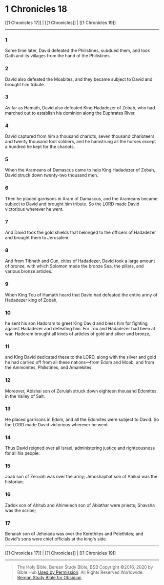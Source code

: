 # 1 Chronicles 18

[[1 Chronicles 17]] | [[1 Chronicles]] | [[1 Chronicles 19]]

---

### 1
Some time later, David defeated the Philistines, subdued them, and took Gath and its villages from the hand of the Philistines.

### 2
David also defeated the Moabites, and they became subject to David and brought him tribute.

### 3
As far as Hamath, David also defeated King Hadadezer of Zobah, who had marched out to establish his dominion along the Euphrates River.

### 4
David captured from him a thousand chariots, seven thousand charioteers, and twenty thousand foot soldiers, and he hamstrung all the horses except a hundred he kept for the chariots.

### 5
When the Arameans of Damascus came to help King Hadadezer of Zobah, David struck down twenty-two thousand men.

### 6
Then he placed garrisons in Aram of Damascus, and the Arameans became subject to David and brought him tribute. So the LORD made David victorious wherever he went.

### 7
And David took the gold shields that belonged to the officers of Hadadezer and brought them to Jerusalem.

### 8
And from Tibhath and Cun, cities of Hadadezer, David took a large amount of bronze, with which Solomon made the bronze Sea, the pillars, and various bronze articles.

### 9
When King Tou of Hamath heard that David had defeated the entire army of Hadadezer king of Zobah,

### 10
he sent his son Hadoram to greet King David and bless him for fighting against Hadadezer and defeating him. For Tou and Hadadezer had been at war. Hadoram brought all kinds of articles of gold and silver and bronze,

### 11
and King David dedicated these to the LORD, along with the silver and gold he had carried off from all these nations—from Edom and Moab, and from the Ammonites, Philistines, and Amalekites.

### 12
Moreover, Abishai son of Zeruiah struck down eighteen thousand Edomites in the Valley of Salt.

### 13
He placed garrisons in Edom, and all the Edomites were subject to David. So the LORD made David victorious wherever he went.

### 14
Thus David reigned over all Israel, administering justice and righteousness for all his people:

### 15
Joab son of Zeruiah was over the army; Jehoshaphat son of Ahilud was the historian;

### 16
Zadok son of Ahitub and Ahimelech son of Abiathar were priests; Shavsha was the scribe;

### 17
Benaiah son of Jehoiada was over the Kerethites and Pelethites; and David's sons were chief officials at the king's side.

---

[[1 Chronicles 17]] | [[1 Chronicles]] | [[1 Chronicles 19]]

---

> The Holy Bible, Berean Study Bible, BSB
> Copyright &copy;2016, 2020 by Bible Hub
> [Used by Permission](https://berean.bible/terms.htm). All Rights Reserved Worldwide.
> [Berean Study Bible for Obsidian](https://github.com/gapmiss/berean-study-bible-for-obsidian)

